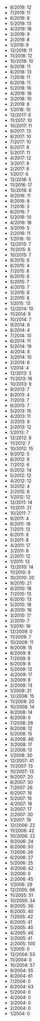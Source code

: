 *  8/2019: 12
*  7/2019: 11
*  6/2019: 8
*  5/2019: 13
*  4/2019: 18
*  3/2019: 9
*  2/2019: 8
*  1/2019: 9
*  12/2018: 11
*  11/2018: 12
*  10/2018: 10
*  9/2018: 11
*  8/2018: 13
*  7/2018: 11
*  6/2018: 11
*  5/2018: 16
*  4/2018: 18
*  3/2018: 10
*  2/2018: 8
*  1/2018: 10
*  12/2017: 6
*  11/2017: 10
*  10/2017: 11
*  9/2017: 13
*  8/2017: 10
*  7/2017: 10
*  6/2017: 8
*  5/2017: 11
*  4/2017: 12
*  3/2017: 9
*  2/2017: 6
*  1/2017: 6
*  12/2016: 5
*  11/2016: 17
*  10/2016: 8
*  9/2016: 11
*  8/2016: 8
*  7/2016: 3
*  6/2016: 7
*  5/2016: 10
*  4/2016: 16
*  3/2016: 5
*  2/2016: 11
*  1/2016: 10
*  12/2015: 7
*  11/2015: 8
*  10/2015: 7
*  9/2015: 6
*  8/2015: 4
*  7/2015: 8
*  6/2015: 6
*  5/2015: 7
*  4/2015: 7
*  3/2015: 8
*  2/2015: 8
*  1/2015: 13
*  12/2014: 10
*  11/2014: 9
*  10/2014: 7
*  9/2014: 8
*  8/2014: 4
*  7/2014: 10
*  6/2014: 11
*  5/2014: 19
*  4/2014: 8
*  3/2014: 10
*  2/2014: 6
*  1/2014: 4
*  12/2013: 3
*  11/2013: 16
*  10/2013: 9
*  9/2013: 7
*  8/2013: 4
*  7/2013: 7
*  6/2013: 7
*  5/2013: 15
*  4/2013: 11
*  3/2013: 9
*  2/2013: 12
*  1/2013: 7
*  12/2012: 8
*  11/2012: 7
*  10/2012: 15
*  9/2012: 5
*  8/2012: 9
*  7/2012: 6
*  6/2012: 14
*  5/2012: 12
*  4/2012: 12
*  3/2012: 4
*  2/2012: 6
*  1/2012: 12
*  12/2011: 14
*  11/2011: 21
*  10/2011: 7
*  9/2011: 4
*  8/2011: 18
*  7/2011: 12
*  6/2011: 8
*  5/2011: 8
*  4/2011: 17
*  3/2011: 8
*  2/2011: 12
*  1/2011: 13
*  12/2010: 14
*  11/2010: 9
*  10/2010: 20
*  9/2010: 21
*  8/2010: 18
*  7/2010: 13
*  6/2010: 13
*  5/2010: 18
*  4/2010: 16
*  3/2010: 17
*  2/2010: 7
*  1/2010: 16
*  12/2009: 0
*  11/2009: 7
*  10/2009: 11
*  9/2009: 15
*  8/2009: 8
*  7/2009: 8
*  6/2009: 8
*  5/2009: 12
*  4/2009: 17
*  3/2009: 8
*  2/2009: 13
*  1/2009: 21
*  12/2008: 15
*  11/2008: 20
*  10/2008: 14
*  9/2008: 14
*  8/2008: 0
*  7/2008: 28
*  6/2008: 12
*  5/2008: 15
*  4/2008: 46
*  3/2008: 17
*  2/2008: 12
*  1/2008: 30
*  12/2007: 41
*  11/2007: 13
*  10/2007: 13
*  9/2007: 20
*  8/2007: 30
*  7/2007: 26
*  6/2007: 16
*  5/2007: 16
*  4/2007: 18
*  3/2007: 17
*  2/2007: 30
*  1/2007: 19
*  12/2006: 22
*  11/2006: 42
*  10/2006: 22
*  9/2006: 24
*  8/2006: 50
*  7/2006: 26
*  6/2006: 27
*  5/2006: 25
*  4/2006: 42
*  3/2006: 0
*  2/2006: 45
*  1/2006: 29
*  12/2005: 66
*  11/2005: 51
*  10/2005: 34
*  9/2005: 36
*  8/2005: 40
*  7/2005: 42
*  6/2005: 41
*  5/2005: 40
*  4/2005: 46
*  3/2005: 41
*  2/2005: 100
*  1/2005: 0
*  12/2004: 53
*  11/2004: 0
*  10/2004: 57
*  9/2004: 55
*  8/2004: 61
*  7/2004: 0
*  6/2004: 63
*  5/2004: 0
*  4/2004: 0
*  3/2004: 0
*  2/2004: 0
*  1/2004: 0